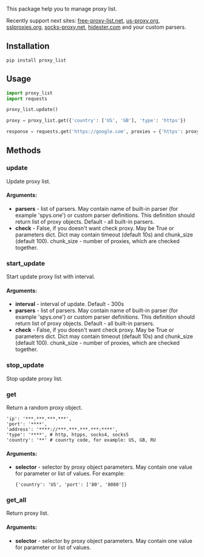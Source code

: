 This package help you to manage proxy list.

Recently support next sites:
<a href = 'https://free-proxy-list.net/'>free-proxy-list.net</a>,
<a href = 'https://www.us-proxy.org/'>us-proxy.org</a>,
<a href = 'https://www.sslproxies.org/'>sslproxies.org</a>,
<a href = 'https://www.socks-proxy.net/'>socks-proxy.net</a>,
<a href = 'https://hidester.com/proxylist/'>hidester.com</a>
and your custom parsers.

<h2> Installation </h2>

    pip install proxy_list

<h2> Usage </h2>

```python
import proxy_list
import requests

proxy_list.update()

proxy = proxy_list.get({'country': ['US', 'GB'], 'type': 'https'})

response = requests.get('https://google.com', proxies = {'https': proxy['address'])})
```

<h2> Methods </h2>

<h3> update </h3>

Update proxy list.

<h4> Arguments: </h4>
<ul>
    <li>
        <b>parsers</b>
        - list of parsers. May contain name of built-in parser
        (for example 'spys.one') or custom parser definitions. This definition
        should return list of proxy objects. Default - all built-in parsers.
    </li>
    <li>
        <b>check</b>
        - False, if you doesn't want check proxy. May be True or parameters dict.
        Dict may contain timeout (default 10s) and chunk_size (default 100).
        chunk_size - number of proxies, which are checked together.
    </li>
</ul>

<h3> start_update </h3>

Start update proxy list with interval.

<h4> Arguments: </h4>
<ul>
    <li> <b>interval</b> - interval of update. Default - 300s</li>
    <li>
        <b>parsers</b>
        - list of parsers. May contain name of built-in parser
        (for example 'spys.one') or custom parser definitions. This definition
        should return list of proxy objects. Default - all built-in parsers.
    </li>
    <li>
        <b>check</b>
        - False, if you doesn't want check proxy. May be True or parameters dict.
        Dict may contain timeout (default 10s) and chunk_size (default 100).
        chunk_size - number of proxies, which are checked together.
    </li>
</ul>

<h3> stop_update </h3>

Stop update proxy list.

<h3> get </h3>

Return a random proxy object.

    'ip': '***.***.***.***',
    'port': '****',
    'address': '****://***.***.***.***:****',
    'type': '****', # http, htpps, socks4, socks5
    'country': '**' # counrty code, for example: US, GB, RU

<h4> Arguments: </h4>
<ul>
    <li>
        <b>selector</b>
        - selector by proxy object parameters. May contain one value for parameter or
        list of values. For example:
    </li>

    {'country': 'US', 'port': ['80', '8080']}
</ul>

<h3> get_all </h3>

Return proxy list.

<h4> Arguments: </h4>
<ul>
    <li>
        <b>selector</b>
        - selector by proxy object parameters. May contain one value for parameter or
        list of values.
    </li>
</ul>
